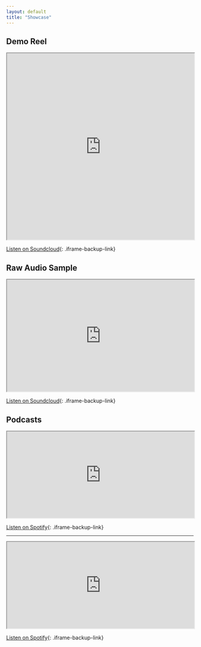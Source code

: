 ```yaml
---
layout: default
title: "Showcase"
---
```


## Demo Reel

<iframe
  src="https://w.soundcloud.com/player/?url=https%3A//api.soundcloud.com/tracks/1165445653&color={{ site.theme-color | url_encode }}&auto_play=false&hide_related=true&show_comments=false&show_user=true&show_reposts=false&show_teaser=false&visual=true"
  title="William Nunn Character Demo"
  width="100%"
  height="500"
  allow="autoplay"
  loading="lazy"
></iframe>

[Listen on Soundcloud](https://soundcloud.com/user-955527997/william-nunn-character-demo){: .iframe-backup-link}

## Raw Audio Sample

<iframe 
  src="https://w.soundcloud.com/player/?url=https%3A//api.soundcloud.com/tracks/1267952977&color={{ site.theme-color | url_encode }}&auto_play=false&hide_related=true&show_comments=false&show_user=true&show_reposts=false&show_teaser=false&visual=true"
  title="William Nunn Raw Audio Sample"
  width="100%" 
  height="300"
  allow="autoplay"
  loading="lazy"
></iframe>

[Listen on Soundcloud](https://soundcloud.com/user-955527997/raw-audio-sample-mk2){: .iframe-backup-link}

## Podcasts

<iframe
  src="https://open.spotify.com/embed/show/7Ewd7bSxDH4dbvkfT6YCt2?utm_source=generator"
  title="Voices That Cook Podcast"
  width="100%" 
  height="232"
  allow="clipboard-write"
  loading="lazy"
></iframe>

[Listen on Spotify](https://open.spotify.com/show/7Ewd7bSxDH4dbvkfT6YCt2){: .iframe-backup-link}

---

<iframe
  src="https://open.spotify.com/embed/show/1dX36qipnRNBGu1MYpvHcA?utm_source=generator"
  title="One Shots: D&D Character Podcast"
  width="100%"
  height="232"
  allow="clipboard-write"
  loading="lazy"
></iframe>

[Listen on Spotify](https://open.spotify.com/show/1dX36qipnRNBGu1MYpvHcA){: .iframe-backup-link}
